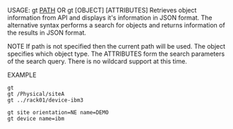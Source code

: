 USAGE: gt [PATH](optional) 
OR gt [OBJECT] [ATTRIBUTES]
Retrieves object information from API and displays it's information in JSON format. The alternative syntax performs a search for objects and returns information of the results in JSON format.    

NOTE
If path is not specified then the current path will be used. 
The object specifies which object type. The ATTRIBUTES form the search parameters of the search query. There is no wildcard support at this time.

EXAMPLE   

    gt 
    gt /Physical/siteA
    gt ../rack01/device-ibm3

    gt site orientation=NE name=DEMO
    gt device name=ibm